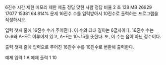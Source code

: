 6진수
시간 제한	메모리 제한	제출	정답	맞힌 사람	정답 비율
2 초	128 MB	26929	17077	15381	64.814%
문제
16진수 수를 입력받아서 10진수로 출력하는 프로그램을 작성하시오.

입력
첫째 줄에 16진수 수가 주어진다. 이 수의 최대 길이는 6글자이다. 16진수 수는 0~9와 A~F로 이루어져 있고, A~F는 10~15를 뜻한다. 또, 이 수는 음이 아닌 정수이다.

출력
첫째 줄에 입력으로 주어진 16진수 수를 10진수로 변환해 출력한다.

예제 입력 1 
A
예제 출력 1 
10